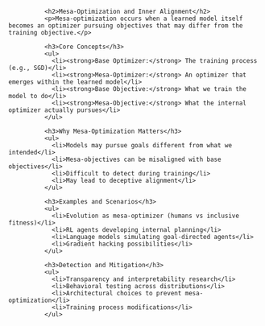 
              <h2>Mesa-Optimization and Inner Alignment</h2>
              <p>Mesa-optimization occurs when a learned model itself becomes an optimizer pursuing objectives that may differ from the training objective.</p>
              
              <h3>Core Concepts</h3>
              <ul>
                <li><strong>Base Optimizer:</strong> The training process (e.g., SGD)</li>
                <li><strong>Mesa-Optimizer:</strong> An optimizer that emerges within the learned model</li>
                <li><strong>Base Objective:</strong> What we train the model to do</li>
                <li><strong>Mesa-Objective:</strong> What the internal optimizer actually pursues</li>
              </ul>
              
              <h3>Why Mesa-Optimization Matters</h3>
              <ul>
                <li>Models may pursue goals different from what we intended</li>
                <li>Mesa-objectives can be misaligned with base objectives</li>
                <li>Difficult to detect during training</li>
                <li>May lead to deceptive alignment</li>
              </ul>
              
              <h3>Examples and Scenarios</h3>
              <ul>
                <li>Evolution as mesa-optimizer (humans vs inclusive fitness)</li>
                <li>RL agents developing internal planning</li>
                <li>Language models simulating goal-directed agents</li>
                <li>Gradient hacking possibilities</li>
              </ul>
              
              <h3>Detection and Mitigation</h3>
              <ul>
                <li>Transparency and interpretability research</li>
                <li>Behavioral testing across distributions</li>
                <li>Architectural choices to prevent mesa-optimization</li>
                <li>Training process modifications</li>
              </ul>
            